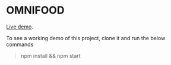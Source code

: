 # OMNIFOOD 
[Live demo](https://github-homepage.herokuapp.com/).

To see a working demo of this project, clone it and run the below commands
>npm install &&
>npm start

